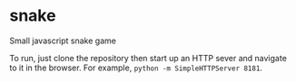 snake
=====

Small javascript snake game

To run, just clone the repository then start up an HTTP sever and navigate to it in the browser. For example, `python -m SimpleHTTPServer 8181`.
